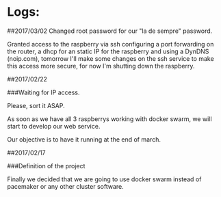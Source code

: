 # Logs:

##2017/03/02
Changed root password for our "la de sempre" password.

Granted access to the raspberry via ssh configuring a port forwarding on the router, a dhcp for an static IP for the raspberry and using a DynDNS (noip.com), tomorrow I'll make some changes on the ssh service to make this access more secure, for now I'm shutting down the raspberry.

##2017/02/22

###Waiting for IP access.

Please, sort it ASAP.

As soon as we have all 3 raspberrys working with docker swarm, we will start to develop our web service.

Our objective is to have it running at the end of march.

##2017/02/17

###Definition of the project

Finally we decided that we are going to use docker swarm instead of pacemaker or any other cluster software.
